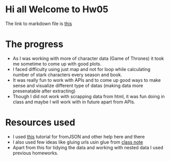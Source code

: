 # Hi all Welcome to Hw05

The link to markdown file is [this](https://github.com/vibudh2209/STAT547M-hw-Agrawal-Vibudh/blob/master/hw05/Hw05.md)

# The progress 

- As I was working with more of character data (Game of Thrones) it took me sometime to come up with good plots.
- I faced difficulty using just map and not for loop while calculating number of stark characters every season and book.
- It was really fun to work with APIs and to come up good ways to make sense and visualize different type of datas (making data more presenatable after extracting)
- Though I did not work with scrapping data from html, it was fun doing in class and maybe I will work with in future apart from APIs.

# Resources used

- I used [this](https://tclavelle.github.io/blog/r_and_apis/) tutorial for fromJSON and other help here and there
- I also used few ideas like gluing urls usin glue from [class note](http://stat545.com/111Scraping_Workthrough.html)
- Apart from this for tidying the data and working with nested data I used previous homeworks.
